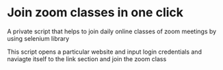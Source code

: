 
# Join zoom classes in one click

A private script that helps to join daily online classes of zoom meetings by using selenium library

This script opens a particular website and input login credentials and naviagte itself to the link section and join the zoom class

